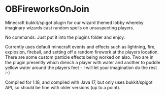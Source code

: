 # OBFireworksOnJoin

Minecraft bukkit/spigot plugin for our wizard themed lobby whereby imaginary wizards cast random spells on unsuspecting players.

No commands. Just put it into the plugins folder and enjoy.

Currently uses default minecraft events and effects such as lightning, fire, explosion, fireball, and setting off a random firework at the players location. There are some custom particle effects being worked on also. Two are in the plugin presently which drench a player with water and another to puddle yellow water around the players feet - I will let your imagination do the rest :-)

Compiled for 1.18, and compiled with Java 17, but only uses bukkit/spigot API, so should be fine with older versions (up to a point).
